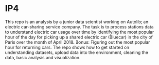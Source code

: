 # IP4
This repo is an analysis by a junior data scientist working on Autolib; an electric car-sharing service company. The task is to process stations data to understand electric car usage over time by identifying the most popular hour of the day for picking up a shared electric car (Bluecar) in the city of Paris over the month of April 2018.
Bonus: Figuring out the most popular hour for returning cars.
The repo shows how to get started on understanding datasets, upload data into the environment, cleaning the data, basic analysis and visualization.
